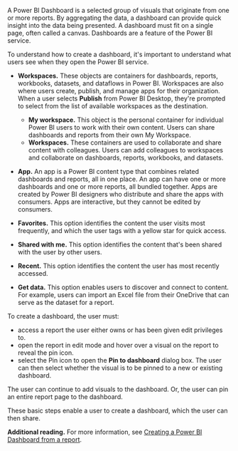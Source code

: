 A Power BI Dashboard is a selected group of visuals that originate from one or more reports. By aggregating the data, a dashboard can provide quick insight into the data being presented. A dashboard must fit on a single page, often called a canvas. Dashboards are a feature of the Power BI service.

To understand how to create a dashboard, it's important to understand what users see when they open the Power BI service.

 -  **Workspaces.** These objects are containers for dashboards, reports, workbooks, datasets, and dataflows in Power BI. Workspaces are also where users create, publish, and manage apps for their organization. When a user selects **Publish** from Power BI Desktop, they're prompted to select from the list of available workspaces as the destination.
    
     -  **My workspace.** This object is the personal container for individual Power BI users to work with their own content. Users can share dashboards and reports from their own My Workspace.
     -  **Workspaces.** These containers are used to collaborate and share content with colleagues. Users can add colleagues to workspaces and collaborate on dashboards, reports, workbooks, and datasets.
 -  **App.** An app is a Power BI content type that combines related dashboards and reports, all in one place. An app can have one or more dashboards and one or more reports, all bundled together. Apps are created by Power BI designers who distribute and share the apps with consumers. Apps are interactive, but they cannot be edited by consumers.
 -  **Favorites.** This option identifies the content the user visits most frequently, and which the user tags with a yellow star for quick access.
 -  **Shared with me.** This option identifies the content that's been shared with the user by other users.
 -  **Recent.** This option identifies the content the user has most recently accessed.
 -  **Get data.** This option enables users to discover and connect to content. For example, users can import an Excel file from their OneDrive that can serve as the dataset for a report.

To create a dashboard, the user must:

 -  access a report the user either owns or has been given edit privileges to.
 -  open the report in edit mode and hover over a visual on the report to reveal the pin icon.
 -  select the Pin icon to open the **Pin to dashboard** dialog box. The user can then select whether the visual is to be pinned to a new or existing dashboard.

The user can continue to add visuals to the dashboard. Or, the user can pin an entire report page to the dashboard.

These basic steps enable a user to create a dashboard, which the user can then share.

**Additional reading.** For more information, see [Creating a Power BI Dashboard from a report](/power-bi/service-dashboard-create).
